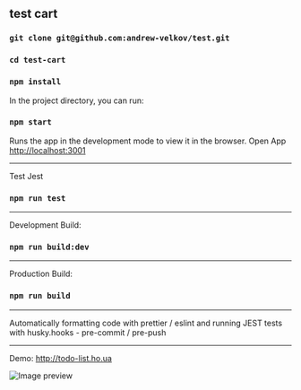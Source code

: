 ## test cart

### `git clone git@github.com:andrew-velkov/test.git`

### `cd test-cart`

### `npm install`

In the project directory, you can run:

### `npm start`

Runs the app in the development mode to view it in the browser.
Open App [http://localhost:3001](http://localhost:3001)

---

Test Jest

### `npm run test`

---

Development Build:
### `npm run build:dev`

---

Production Build:
### `npm run build`

---

Automatically formatting code with prettier / eslint and running JEST tests with husky.hooks - pre-commit / pre-push

---

Demo: http://todo-list.ho.ua

![Image preview](http://todo-list.ho.ua/assets/images/product-cart.png)

<!-- 
  "husky": {
    "hooks": {
      "pre-commit": "npm run prettier && npm run lint && npm run test",
      "pre-push": "npm run test"
    }
  },
 -->